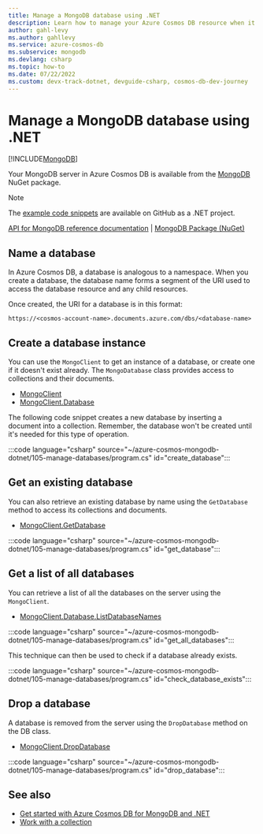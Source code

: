 ```yaml
---
title: Manage a MongoDB database using .NET
description: Learn how to manage your Azure Cosmos DB resource when it provides the API for MongoDB with a .NET SDK.
author: gahl-levy
ms.author: gahllevy
ms.service: azure-cosmos-db
ms.subservice: mongodb
ms.devlang: csharp
ms.topic: how-to
ms.date: 07/22/2022
ms.custom: devx-track-dotnet, devguide-csharp, cosmos-db-dev-journey
---
```


# Manage a MongoDB database using .NET

[!INCLUDE[MongoDB](~/reusable-content/ce-skilling/azure/includes/cosmos-db/includes/appliesto-mongodb.md)]

Your MongoDB server in Azure Cosmos DB is available from the [MongoDB](https://www.nuget.org/packages/MongoDB.Driver) NuGet package.

> [!NOTE]
> The [example code snippets](https://github.com/Azure-Samples/cosmos-db-mongodb-api-dotnet-samples) are available on GitHub as a .NET project.

[API for MongoDB reference documentation](https://docs.mongodb.com/drivers/csharp) | [MongoDB Package (NuGet)](https://www.nuget.org/packages/MongoDB.Driver)

## Name a database

In Azure Cosmos DB, a database is analogous to a namespace. When you create a database, the database name forms a segment of the URI used to access the database resource and any child resources.

Once created, the URI for a database is in this format:

``https://<cosmos-account-name>.documents.azure.com/dbs/<database-name>``

## Create a database instance

You can use the `MongoClient` to get an instance of a database, or create one if it doesn't exist already. The `MongoDatabase` class provides access to collections and their documents.

- [MongoClient](https://mongodb.github.io/mongo-csharp-driver/2.16/apidocs/html/T_MongoDB_Driver_MongoClient.htm)
- [MongoClient.Database](https://mongodb.github.io/mongo-csharp-driver/2.16/apidocs/html/T_MongoDB_Driver_MongoDatabase.htm)

The following code snippet creates a new database by inserting a document into a collection. Remember, the database won't be created until it's needed for this type of operation.

:::code language="csharp" source="~/azure-cosmos-mongodb-dotnet/105-manage-databases/program.cs" id="create_database":::

## Get an existing database

You can also retrieve an existing database by name using the `GetDatabase` method to access its collections and documents.

- [MongoClient.GetDatabase](https://mongodb.github.io/mongo-csharp-driver/2.17/apidocs/html/M_MongoDB_Driver_MongoClient_GetDatabase.htm)

:::code language="csharp" source="~/azure-cosmos-mongodb-dotnet/105-manage-databases/program.cs" id="get_database":::

## Get a list of all databases

You can retrieve a list of all the databases on the server using the `MongoClient`.

- [MongoClient.Database.ListDatabaseNames](https://mongodb.github.io/mongo-csharp-driver/2.17/apidocs/html/M_MongoDB_Driver_MongoClient_ListDatabaseNames_3.htm)

:::code language="csharp" source="~/azure-cosmos-mongodb-dotnet/105-manage-databases/program.cs" id="get_all_databases":::

This technique can then be used to check if a database already exists.

:::code language="csharp" source="~/azure-cosmos-mongodb-dotnet/105-manage-databases/program.cs" id="check_database_exists":::

## Drop a database

A database is removed from the server using the `DropDatabase` method on the DB class.

- [MongoClient.DropDatabase](https://mongodb.github.io/mongo-csharp-driver/2.17/apidocs/html/M_MongoDB_Driver_MongoClient_DropDatabase_1.htm)

:::code language="csharp" source="~/azure-cosmos-mongodb-dotnet/105-manage-databases/program.cs" id="drop_database":::

## See also

- [Get started with Azure Cosmos DB for MongoDB and .NET](how-to-dotnet-get-started.md)
- [Work with a collection](how-to-dotnet-manage-collections.md)
